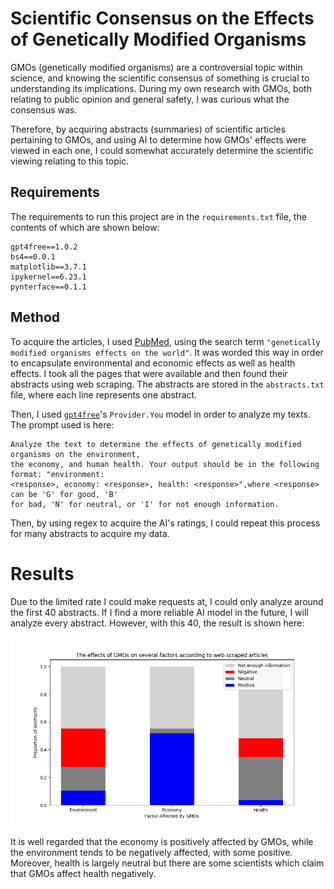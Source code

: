 # Scientific Consensus on the Effects of Genetically Modified Organisms

GMOs (genetically modified organisms) are a controversial topic within science, and knowing the scientific consensus of something is crucial to understanding its implications. During my own research with GMOs, both relating to public opinion and general safety, I was curious what the consensus was. 

Therefore, by acquiring abstracts (summaries) of scientific articles pertaining to GMOs, and using AI to determine how GMOs' effects were viewed in each one, I could somewhat accurately determine the scientific viewing relating to this topic.

## Requirements

The requirements to run this project are in the `requirements.txt` file, the contents of which are shown below:

```
gpt4free==1.0.2
bs4==0.0.1
matplotlib==3.7.1
ipykernel==6.23.1
pynterface==0.1.1
```

## Method

To acquire the articles, I used [PubMed](https://pubmed.ncbi.nlm.nih.gov), using the search term `"genetically modified organisms effects on the world"`. It was worded this way in order to encapsulate environmental and economic effects as well as health effects. I took all the pages that were available and then found their abstracts using web scraping. The abstracts are stored in the `abstracts.txt` file, where each line represents one abstract.

Then, I used [`gpt4free`](https://github.com/xtekky/gpt4free)'s `Provider.You` model in order to analyze my texts. The prompt used is here:

```
Analyze the text to determine the effects of genetically modified organisms on the environment,
the economy, and human health. Your output should be in the following format: "environment: 
<response>, economy: <response>, health: <response>",where <response> can be 'G' for good, 'B' 
for bad, 'N' for neutral, or 'I' for not enough information.
```

Then, by using regex to acquire the AI's ratings, I could repeat this process for many abstracts to acquire my data.

# Results

Due to the limited rate I could make requests at, I could only analyze around the first 40 abstracts. If I find a more reliable AI model in the future, I will analyze every abstract. However, with this 40, the result is shown here:

![Results](result.png)

It is well regarded that the economy is positively affected by GMOs, while the environment tends to be negatively affected, with some positive. Moreover, health is largely neutral but there are some scientists which claim that GMOs affect health negatively.